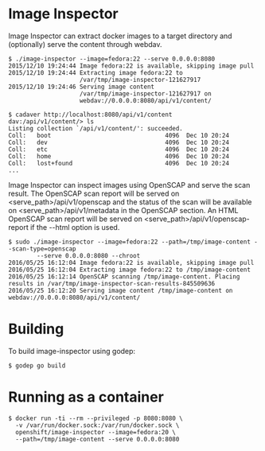 # Image Inspector

Image Inspector can extract docker images to a target directory and
(optionally) serve the content through webdav.

    $ ./image-inspector --image=fedora:22 --serve 0.0.0.0:8080
    2015/12/10 19:24:44 Image fedora:22 is available, skipping image pull
    2015/12/10 19:24:44 Extracting image fedora:22 to
                        /var/tmp/image-inspector-121627917
    2015/12/10 19:24:46 Serving image content
                        /var/tmp/image-inspector-121627917 on
                        webdav://0.0.0.0:8080/api/v1/content/

    $ cadaver http://localhost:8080/api/v1/content
    dav:/api/v1/content/> ls
    Listing collection `/api/v1/content/': succeeded.
    Coll:   boot                                4096  Dec 10 20:24
    Coll:   dev                                 4096  Dec 10 20:24
    Coll:   etc                                 4096  Dec 10 20:24
    Coll:   home                                4096  Dec 10 20:24
    Coll:   lost+found                          4096  Dec 10 20:24
    ...

Image Inspector can inspect images using OpenSCAP and serve the scan result.
The OpenSCAP scan report will be served on <serve_path>/api/v1/openscap and
the status of the scan will be available on <serve_path>/api/v1/metadata in
the OpenSCAP section.  An HTML OpenSCAP scan report will be served on
<serve_path>/api/v1/openscap-report if the --html option is used.

    $ sudo ./image-inspector --image=fedora:22 --path=/tmp/image-content --scan-type=openscap
			--serve 0.0.0.0:8080 --chroot
    2016/05/25 16:12:04 Image fedora:22 is available, skipping image pull
    2016/05/25 16:12:04 Extracting image fedora:22 to /tmp/image-content
    2016/05/25 16:12:14 OpenSCAP scanning /tmp/image-content. Placing results in /var/tmp/image-inspector-scan-results-845509636
    2016/05/25 16:12:20 Serving image content /tmp/image-content on webdav://0.0.0.0:8080/api/v1/content/


# Building

To build image-inspector using godep:

    $ godep go build

# Running as a container

    $ docker run -ti --rm --privileged -p 8080:8080 \
      -v /var/run/docker.sock:/var/run/docker.sock \
      openshift/image-inspector --image=fedora:20 \
      --path=/tmp/image-content --serve 0.0.0.0:8080
